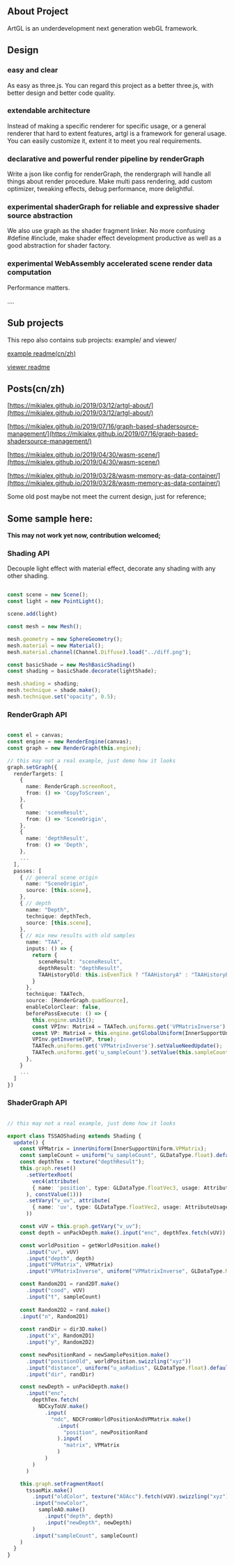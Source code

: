 

## About Project

ArtGL is an underdevelopment next generation webGL framework.

## Design

### easy and clear

As easy as three.js. You can regard this project as a better three.js, with better design and better code quality.

### extendable architecture

Instead of making a specific renderer for specific usage, or a general renderer that hard to extent features, artgl is a  framework for general usage. You can easily customize it, extent it to meet you real requirements.

### declarative and powerful render pipeline by renderGraph

Write a json like config for renderGraph, the rendergraph will handle all things about render procedure. Make multi pass rendering, add custom optimizer, tweaking effects, debug performance, more delightful.

### experimental shaderGraph for reliable and expressive shader source abstraction

We also use graph as the shader fragment linker. No more confusing #define #include, make shader effect development productive as well as a good abstraction for shader factory.

### experimental WebAssembly accelerated scene render data computation 

Performance matters.

....

## Sub projects

This repo also contains sub projects: example/ and viewer/

[example readme(cn/zh)](./example/README.md)

[viewer readme](./viewer/README.md)


## Posts(cn/zh)

[https://mikialex.github.io/2019/03/12/artgl-about/](https://mikialex.github.io/2019/03/12/artgl-about/)

[https://mikialex.github.io/2019/07/16/graph-based-shadersource-management/](https://mikialex.github.io/2019/07/16/graph-based-shadersource-management/)

[https://mikialex.github.io/2019/04/30/wasm-scene/](https://mikialex.github.io/2019/04/30/wasm-scene/)

[https://mikialex.github.io/2019/03/28/wasm-memory-as-data-container/](https://mikialex.github.io/2019/03/28/wasm-memory-as-data-container/)

Some old post maybe not meet the current design, just for reference;

## Some sample here:

**This may not work yet now, contribution welcomed;**

### Shading API

Decouple light effect with material effect, decorate any shading with
any other shading.

```ts

const scene = new Scene();
const light = new PointLight();

scene.add(light)

const mesh = new Mesh();

mesh.geometry = new SphereGeometry();
mesh.material = new Material();
mesh.material.channel(Channel.Diffuse).load("../diff.png");

const basicShade = new MeshBasicShading()
const shading = basicShade.decorate(lightShade);

mesh.shading = shading;
mesh.technique = shade.make();
mesh.technique.set("opacity", 0.5);


```

### RenderGraph API

```ts

const el = canvas;
const engine = new RenderEngine(canvas);
const graph = new RenderGraph(this.engine);

// this may not a real example, just demo how it looks
graph.setGraph({
  renderTargets: [
    {
      name: RenderGraph.screenRoot,
      from: () => 'CopyToScreen',
    },
    {
      name: 'sceneResult',
      from: () => 'SceneOrigin',
    },
    {
      name: 'depthResult',
      from: () => 'Depth',
    },
    ...
  ],
  passes: [
    { // general scene origin
      name: "SceneOrigin",
      source: [this.scene],
    },
    { // depth
      name: "Depth",
      technique: depthTech,
      source: [this.scene],
    },
    { // mix new results with old samples
      name: "TAA",
      inputs: () => {
        return {
          sceneResult: "sceneResult",
          depthResult: "depthResult",
          TAAHistoryOld: this.isEvenTick ? "TAAHistoryA" : "TAAHistoryB",
        }
      },
      technique: TAATech,
      source: [RenderGraph.quadSource],
      enableColorClear: false,
      beforePassExecute: () => {
        this.engine.unJit();
        const VPInv: Matrix4 = TAATech.uniforms.get('VPMatrixInverse').value;
        const VP: Matrix4 = this.engine.getGlobalUniform(InnerSupportUniform.VPMatrix).value
        VPInv.getInverse(VP, true);
        TAATech.uniforms.get('VPMatrixInverse').setValueNeedUpdate();
        TAATech.uniforms.get('u_sampleCount').setValue(this.sampleCount);
      },
    }
    ...
  ]
})

```

### ShaderGraph API

```ts

// this may not a real example, just demo how it looks

export class TSSAOShading extends Shading {
  update() {
    const VPMatrix = innerUniform(InnerSupportUniform.VPMatrix);
    const sampleCount = uniform("u_sampleCount", GLDataType.float).default(0);
    const depthTex = texture("depthResult");
    this.graph.reset()
      .setVertexRoot(
        vec4(attribute(
        { name: 'position', type: GLDataType.floatVec3, usage: AttributeUsage.position }
      ), constValue(1)))
      .setVary("v_uv", attribute(
        { name: 'uv', type: GLDataType.floatVec2, usage: AttributeUsage.uv }
      ))

    const vUV = this.graph.getVary("v_uv");
    const depth = unPackDepth.make().input("enc", depthTex.fetch(vUV))

    const worldPosition = getWorldPosition.make()
      .input("uv", vUV)
      .input("depth", depth)
      .input("VPMatrix", VPMatrix)
      .input("VPMatrixInverse", uniform("VPMatrixInverse", GLDataType.Mat4).default(new Matrix4()))

    const Random2D1 = rand2DT.make()
      .input("cood", vUV)
      .input("t", sampleCount)
    
    const Random2D2 = rand.make()
    .input("n", Random2D1)
    
    const randDir = dir3D.make()
      .input("x", Random2D1)
      .input("y", Random2D2)

    const newPositionRand = newSamplePosition.make()
      .input("positionOld", worldPosition.swizzling("xyz"))
      .input("distance", uniform("u_aoRadius", GLDataType.float).default(1))
      .input("dir", randDir)

    const newDepth = unPackDepth.make()
      .input("enc",
        depthTex.fetch(
          NDCxyToUV.make()
            .input(
              "ndc", NDCFromWorldPositionAndVPMatrix.make()
                .input(
                  "position", newPositionRand
                ).input(
                  "matrix", VPMatrix
                )
            )
        )
      )

    this.graph.setFragmentRoot(
      tssaoMix.make()
        .input("oldColor", texture("AOAcc").fetch(vUV).swizzling("xyz"))
        .input("newColor",
          sampleAO.make()
            .input("depth", depth)
            .input("newDepth", newDepth)
        )
        .input("sampleCount", sampleCount)
    )
  }
}
```